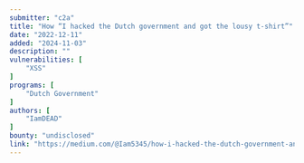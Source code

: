 ```yaml
---
submitter: "c2a"
title: "How “I hacked the Dutch government and got the lousy t-shirt”"
date: "2022-12-11"
added: "2024-11-03"
description: ""
vulnerabilities: [
    "XSS"
]
programs: [
    "Dutch Government"
]
authors: [
    "IamDEAD"
]
bounty: "undisclosed"
link: "https://medium.com/@Iam5345/how-i-hacked-the-dutch-government-and-got-the-lousy-t-shirt-81fd0a0dd84d"
---
```




